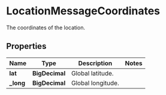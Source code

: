 

# LocationMessageCoordinates

The coordinates of the location.

## Properties

| Name | Type | Description | Notes |
|------------ | ------------- | ------------- | -------------|
|**lat** | **BigDecimal** | Global latitude. |  |
|**_long** | **BigDecimal** | Global longitude. |  |




